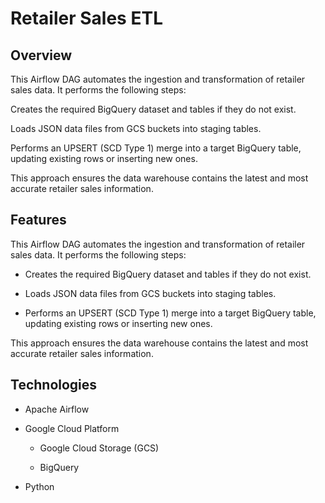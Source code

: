 # Retailer Sales ETL

## Overview
This Airflow DAG automates the ingestion and transformation of retailer sales data. It performs the following steps:

Creates the required BigQuery dataset and tables if they do not exist.

Loads JSON data files from GCS buckets into staging tables.

Performs an UPSERT (SCD Type 1) merge into a target BigQuery table, updating existing rows or inserting new ones.

This approach ensures the data warehouse contains the latest and most accurate retailer sales information.

## Features
This Airflow DAG automates the ingestion and transformation of retailer sales data. It performs the following steps:

* Creates the required BigQuery dataset and tables if they do not exist.

* Loads JSON data files from GCS buckets into staging tables.

* Performs an UPSERT (SCD Type 1) merge into a target BigQuery table, updating existing rows or inserting new ones.

This approach ensures the data warehouse contains the latest and most accurate retailer sales information.

## Technologies
* Apache Airflow

* Google Cloud Platform

  * Google Cloud Storage (GCS)

  * BigQuery

* Python
